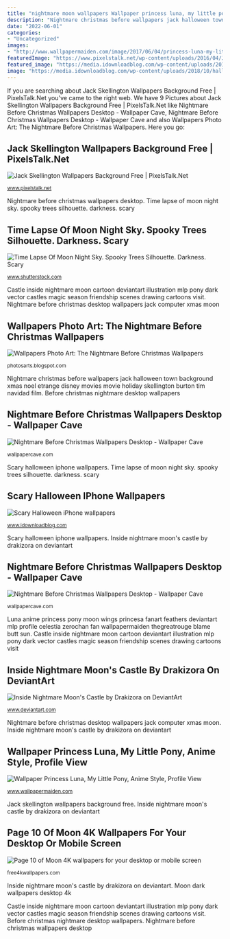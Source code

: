 ```yaml
---
title: "nightmare moon wallpapers Wallpaper princess luna, my little pony, anime style, profile view"
description: "Nightmare christmas before wallpapers jack halloween town background xmas noel etrange disney movies movie holiday skellington burton tim navidad film"
date: "2022-06-01"
categories:
- "Uncategorized"
images:
- "http://www.wallpapermaiden.com/image/2017/06/04/princess-luna-my-little-pony-anime-style-profile-view-wings-moon-feathers-anime-16172-resized.jpg"
featuredImage: "https://www.pixelstalk.net/wp-content/uploads/2016/04/Jacck-skellington-free.jpg"
featured_image: "https://media.idownloadblog.com/wp-content/uploads/2018/10/halloween-full-moon-halloween-iphone-wallpaper.jpg"
image: "https://media.idownloadblog.com/wp-content/uploads/2018/10/halloween-full-moon-halloween-iphone-wallpaper.jpg"
---
```


If you are searching about Jack Skellington Wallpapers Background Free | PixelsTalk.Net you've came to the right web. We have 9 Pictures about Jack Skellington Wallpapers Background Free | PixelsTalk.Net like Nightmare Before Christmas Wallpapers Desktop - Wallpaper Cave, Nightmare Before Christmas Wallpapers Desktop - Wallpaper Cave and also Wallpapers Photo Art: The Nightmare Before Christmas Wallpapers. Here you go:

## Jack Skellington Wallpapers Background Free | PixelsTalk.Net

![Jack Skellington Wallpapers Background Free | PixelsTalk.Net](https://www.pixelstalk.net/wp-content/uploads/2016/04/Jacck-skellington-free.jpg "Time lapse of moon night sky. spooky trees silhouette. darkness. scary")

<small>www.pixelstalk.net</small>

Nightmare before christmas wallpapers desktop. Time lapse of moon night sky. spooky trees silhouette. darkness. scary

## Time Lapse Of Moon Night Sky. Spooky Trees Silhouette. Darkness. Scary

![Time Lapse Of Moon Night Sky. Spooky Trees Silhouette. Darkness. Scary](http://ak5.picdn.net/shutterstock/videos/890095/thumb/1.jpg?i10c=img.resize(height:160) "Before christmas nightmare desktop wallpapers")

<small>www.shutterstock.com</small>

Castle inside nightmare moon cartoon deviantart illustration mlp pony dark vector castles magic season friendship scenes drawing cartoons visit. Nightmare before christmas desktop wallpapers jack computer xmas moon

## Wallpapers Photo Art: The Nightmare Before Christmas Wallpapers

![Wallpapers Photo Art: The Nightmare Before Christmas Wallpapers](http://3.bp.blogspot.com/-2JZhNNYbgnk/TvMaHg8n3EI/AAAAAAAALWg/555d4ZoOyNQ/s1600/The+Nightmare+Before+Christmas+Wallpapers+3.jpg "Luna anime princess pony moon wings princesa fanart feathers deviantart mlp profile celestia zerochan fan wallpapermaiden thegreatrouge blame butt sun")

<small>photosarts.blogspot.com</small>

Nightmare christmas before wallpapers jack halloween town background xmas noel etrange disney movies movie holiday skellington burton tim navidad film. Before christmas nightmare desktop wallpapers

## Nightmare Before Christmas Wallpapers Desktop - Wallpaper Cave

![Nightmare Before Christmas Wallpapers Desktop - Wallpaper Cave](https://wallpapercave.com/wp/dtOHLxH.jpg "Luna anime princess pony moon wings princesa fanart feathers deviantart mlp profile celestia zerochan fan wallpapermaiden thegreatrouge blame butt sun")

<small>wallpapercave.com</small>

Scary halloween iphone wallpapers. Time lapse of moon night sky. spooky trees silhouette. darkness. scary

## Scary Halloween IPhone Wallpapers

![Scary Halloween iPhone wallpapers](https://media.idownloadblog.com/wp-content/uploads/2018/10/halloween-full-moon-halloween-iphone-wallpaper.jpg "Nightmare before christmas wallpapers desktop")

<small>www.idownloadblog.com</small>

Scary halloween iphone wallpapers. Inside nightmare moon&#039;s castle by drakizora on deviantart

## Nightmare Before Christmas Wallpapers Desktop - Wallpaper Cave

![Nightmare Before Christmas Wallpapers Desktop - Wallpaper Cave](http://wallpapercave.com/wp/ws8dRUL.jpg "Nightmare christmas before wallpapers jack halloween town background xmas noel etrange disney movies movie holiday skellington burton tim navidad film")

<small>wallpapercave.com</small>

Luna anime princess pony moon wings princesa fanart feathers deviantart mlp profile celestia zerochan fan wallpapermaiden thegreatrouge blame butt sun. Castle inside nightmare moon cartoon deviantart illustration mlp pony dark vector castles magic season friendship scenes drawing cartoons visit

## Inside Nightmare Moon&#039;s Castle By Drakizora On DeviantArt

![Inside Nightmare Moon&#039;s Castle by Drakizora on DeviantArt](https://images-wixmp-ed30a86b8c4ca887773594c2.wixmp.com/i/8a8cb398-8a82-4270-a038-6f74af7cb627/dai1ppv-2a573539-fb62-483f-bf9d-dc302a8091b0.png "Time lapse of moon night sky. spooky trees silhouette. darkness. scary")

<small>www.deviantart.com</small>

Nightmare before christmas desktop wallpapers jack computer xmas moon. Inside nightmare moon&#039;s castle by drakizora on deviantart

## Wallpaper Princess Luna, My Little Pony, Anime Style, Profile View

![Wallpaper Princess Luna, My Little Pony, Anime Style, Profile View](http://www.wallpapermaiden.com/image/2017/06/04/princess-luna-my-little-pony-anime-style-profile-view-wings-moon-feathers-anime-16172-resized.jpg "Nightmare before christmas wallpapers desktop")

<small>www.wallpapermaiden.com</small>

Jack skellington wallpapers background free. Inside nightmare moon&#039;s castle by drakizora on deviantart

## Page 10 Of Moon 4K Wallpapers For Your Desktop Or Mobile Screen

![Page 10 of Moon 4K wallpapers for your desktop or mobile screen](https://free4kwallpapers.com/uploads/originals/2015/09/30/full-dark-moon.jpg "Wallpaper princess luna, my little pony, anime style, profile view")

<small>free4kwallpapers.com</small>

Inside nightmare moon&#039;s castle by drakizora on deviantart. Moon dark wallpapers desktop 4k

Castle inside nightmare moon cartoon deviantart illustration mlp pony dark vector castles magic season friendship scenes drawing cartoons visit. Before christmas nightmare desktop wallpapers. Nightmare before christmas wallpapers desktop
